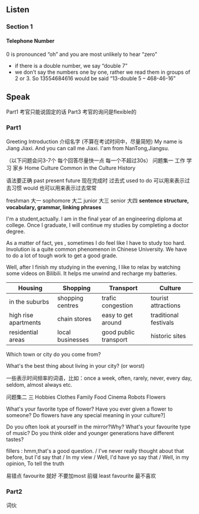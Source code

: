 <!--
 * @Date: 2022-07-10 08:52:23
 * @LastEditors: Juan Jiang
 * @LastEditTime: 2022-07-12 00:04:53
 * @FilePath: \learning-fragments\ielts\ielts.md
-->

## Listen

### Section 1

#### Telephone Number

0 is pronounced “oh” and you are most unlikely to hear “zero”

- if there is a double number, we say “double 7”
- we don’t say the numbers one by one, rather we read them in groups of 2 or 3. So 13554684616 would be said “13-double 5 – 468-46-16”

## Speak

Part1 考官只能说固定的话  Part3 考官的询问是flexible的

### Part1

Greeting Introduction 介绍名字 (不算在考试时间中，尽量简短)
My name is Jiang Jiaxi. And you can call me Jiaxi.
I'am from NanTong,Jiangsu.

（以下问题会问3-7个 每个回答尽量快一点 每一个不超过30s）
问题集一 工作 学习 家乡 Home Culture Common in the Culture History

语法要正确 past present future 现在完成时
过去式 used to do 可以用来表示过去习惯 would 也可以用来表示过去常常

freshman 大一 sophomore 大二 junior 大三 senior 大四
**sentence structure, vocabulary,  grammar, linking phrases**

I'm a student,actually. I am in the final year of an engineering diploma at college. Once I graduate, I will continue my studies by completing a doctor degree.

As a matter of fact, yes , sometimes I do feel like I have to study too hard.
Involution is a quite common phenomenon in Chinese University. We have to do a lot of tough work to get a good grade.

Well, after I finish my studying in the evening, I like to relax by watching some videos on Bilibili. It helps me unwind and
recharge my batteries.

| Housing              | Shopping         | Transport             | Culture               |
| -------------------- | ---------------- | --------------------- | --------------------- |
| in the suburbs       | shopping centres | trafic congestion     | tourist attractions   |
| high rise apartments | chain stores     | easy to get around    | traditional festivals |
| residential areas    | local businesses | good public transport | historic sites        |

Which town or city do you come from?

What's the best thing about living in your city? (or worst)
 
一些表示时间频率的词语，比如：once a week, often, rarely, never, every day, seldom, almost always etc.

问题集二 三 Hobbies Clothes Family Food Cinema Robots Flowers

What's your favorite type of flower?
Have you ever given a flower to someone?
Do flowers have any special meaning in your culture?]

Do you often look at yourself in the mirror?Why?
What's your favourite type of music?
Do you think older and younger generations have different tastes?

fillers : hmm,that's a good question. / I've never really thought about that before, but I'd say that / In my view / 
Well, I'd have yo say that / Well, in my opinion, To tell the truth

易错点 favourite 就好 不要加most 前缀  least favourite 最不喜欢


### Part2

词伙
